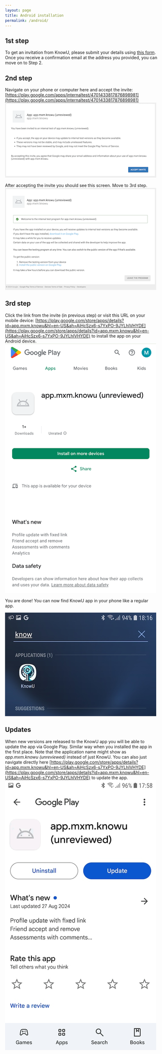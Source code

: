 ```yaml
---
layout: page
title: Android installation
permalink: /android/
---
```



## 1st step
To get an invitation from KnowU, please submit your details using [this form](https://knowu.app/join/). Once you receive a confirmation email at the address you provided, you can move on to Step 2.

## 2nd step
Navigate on your phone or computer here and accept the invite: [https://play.google.com/apps/internaltest/4701433817876898981](https://play.google.com/apps/internaltest/4701433817876898981)
![KnowU app invitation in Google Play](/media/android-invited-program.png)

After accepting the invite you should see this screen. Move to 3rd step.
![KnowU app accepted invite in Google Play](/media/android-accepted-program.png)

## 3rd step
Click the link from the invite (in previous step) or visit this URL on your mobile device: [https://play.google.com/store/apps/details?id=app.mxm.knowu&hl=en-US&ah=AiHcSzx6-s7YxPO-9JYLhIVHYDE](https://play.google.com/store/apps/details?id=app.mxm.knowu&hl=en-US&ah=AiHcSzx6-s7YxPO-9JYLhIVHYDE) to install the app on your Android device.
![KnowU install KnowU app in Google Play](/media/android-install-app.png)

You are done! You can now find KnowU app in your phone like a regular app.

![KnowU installed on Anrdoid](/media/android-installed-example.jpg)

## Updates
When new versions are released to the KnowU app you will be able to update the app via Google Play. Similar way when you installed the app in the first place. Note that the application name might show as *app.mxm.knowu (unreviewed)* instead of just KnowU. You can also just navigate directly here [https://play.google.com/store/apps/details?id=app.mxm.knowu&hl=en-US&ah=AiHcSzx6-s7YxPO-9JYLhIVHYDE](https://play.google.com/store/apps/details?id=app.mxm.knowu&hl=en-US&ah=AiHcSzx6-s7YxPO-9JYLhIVHYDE) to update the app.
![Updating KnowU Android app when new updates come](/media/android-update-example.jpg)